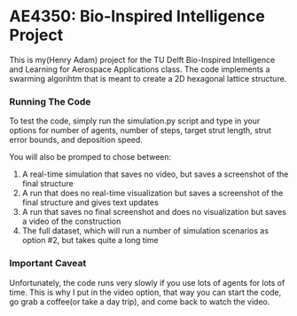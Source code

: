 # AE4350: Bio-Inspired Intelligence Project
This is my(Henry Adam) project for the TU Delft Bio-Inspired Intelligence and Learning for Aerospace Applications class. The code implements a swarming algorihtm that is meant to create a 2D hexagonal lattice structure. 

### Running The Code
To test the code, simply run the simulation.py script and type in your options for number of agents, number of steps, target strut length, strut error bounds, and deposition speed. 

You will also be promped to chose between: 
1) A real-time simulation that saves no video, but saves a screenshot of the final structure
2) A run that does no real-time visualization but saves a screenshot of the final structure and gives text updates
3) A run that saves no final screenshot and does no visualization but saves a video of the construction
4) The full dataset, which will run a number of simulation scenarios as option #2, but takes quite a long time

### Important Caveat
Unfortunately, the code runs very slowly if you use lots of agents for lots of time. This is why I put in the video option, that way you can start the code, go grab a coffee(or take a day trip), and come back to watch the video. 
